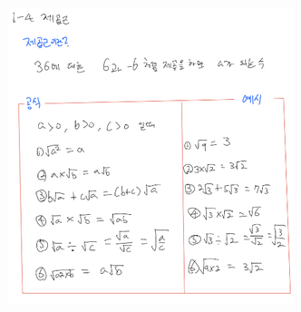 <p align="center">
  <img width=700 alt="note" src="https://github.com/jasonheesanglee/theoretical_study/blob/main/Mathematics/1.%20Basic%20Mathematics/1-4.%20Square%20Root/Note.png">
</p>
